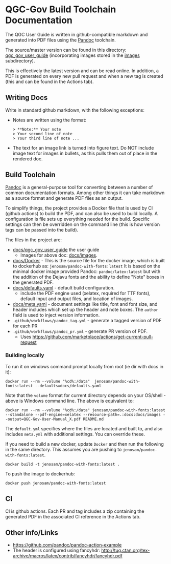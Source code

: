 # QGC-Gov Build Toolchain Documentation

The QGC User Guide is written in github-compatible markdown and generated into PDF files using the [Pandoc](https://pandoc.org/MANUAL.html) toolchain.

The source/master version can be found in this directory: [qgc_gov_user_guide](qgc_gov_user_guide.md) (incorporating images stored in the [images](images) subdirectory).

This is effectively the latest version and can be read online.
In addition, a PDF is generated on every new pull request and when a new tag is created (this and can be found in the Actions tab).

## Writing Docs

Write in standard github markdown, with the following exceptions:
- Notes are written using the format:
  ```
  > **Note:** Your note
  > Your second line of note
  > Your third line of note ...
  ```
- The text for an image link is turned into figure text.
  Do NOT include image text for images in bullets, as this pulls them out of place in the rendered doc.



## Build Toolchain

[Pandoc](https://pandoc.org/MANUAL.html) is a general-purpose tool for converting between a number of common documentation formats.
Among other things it can take markdown as a source format and generate PDF files as an output.

To simplify things, the project provides a Docker file that is used by CI (github actions) to build the PDF, and can also be used to build locally.
A configuration is file sets up everything needed for the build.
Specific settings can then be overridden on the command line (this is how version tags can be passed into the build).

The files in the project are:
- [docs/qgc_gov_user_guide](qgc_gov_user_guide.md) the user guide
  - Images for above doc: [docs/images](images). 
- [docs/Docker](Docker) - This is the source file for the docker image, which is built to dockerhub as: `jenosam/pandoc-with-fonts:latest`
  It is based on the minimal docker image provided Pandoc: `pandoc/latex:latest` but with the addition of the Dejavu fonts and the ability to define "Note" boxes in the generated PDF.
- [docs/defaults.yaml](default.yaml) - default build configuration.
  - include the PDF engine used (xelatex, required for TTF fonts), default input and output files, and location of images.
- [docs/meta.yaml](meta.yaml) - document settings like title, font and font size, and header includes which set up the header and note boxes.
  The `author` field is used to inject version information.
- `.github/workflows/pandoc_tag.yml` - generate a tagged version of PDF for each PR
- `.github/workflows/pandoc_pr.yml` - generate PR version of PDF.
  - Uses https://github.com/marketplace/actions/get-current-pull-request

### Building locally

To run it on windows command prompt locally from root (ie dir with docs in it):
```
docker run --rm --volume "%cd%:/data"  jenosam/pandoc-with-fonts:latest --defaults=docs/defaults.yaml
```
Note that the `volume` format for current directory depends on your OS/shell - above is Windows command line.
The above is equivalent to:

```
docker run --rm --volume "%cd%:/data" jenosam/pandoc-with-fonts:latest --standalone --pdf-engine=xelatex --resource-path=.:docs:docs/images --output=QGC-Gov-User-Manual_X.pdf README.md
```

The `default.yml` specifies where the files are located and built to, and also includes `meta.yml` with additional settings.
You can override these.

If you need to build a new docker, update `Docker` and then run the following in the same directory.
This assumes you are pushing to `jenosam/pandoc-with-fonts:latest`.

```
docker build -t jenosam/pandoc-with-fonts:latest .
```

To push the image to dockerhub\:
```
docker push jenosam/pandoc-with-fonts:latest
```

## CI

CI is github actions. Each PR and tag includes a zip containing the generated PDF in the associated CI reference in the Actions tab.

## Other info/Links

- https://github.com/pandoc/pandoc-action-example
- The header is configured using fancyhdr: http://tug.ctan.org/tex-archive/macros/latex/contrib/fancyhdr/fancyhdr.pdf
